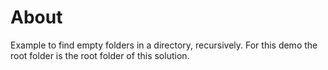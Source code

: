 ﻿# About

Example to find empty folders in a directory, recursively. For this demo the root folder is the root folder of this solution.


